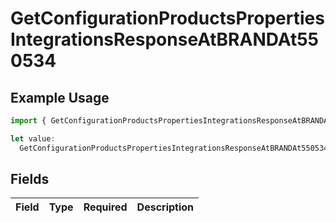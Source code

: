 # GetConfigurationProductsPropertiesIntegrationsResponseAtBRANDAt550534

## Example Usage

```typescript
import { GetConfigurationProductsPropertiesIntegrationsResponseAtBRANDAt550534 } from "@vercel/sdk/models/getconfigurationproductsop.js";

let value:
  GetConfigurationProductsPropertiesIntegrationsResponseAtBRANDAt550534 = {};
```

## Fields

| Field       | Type        | Required    | Description |
| ----------- | ----------- | ----------- | ----------- |